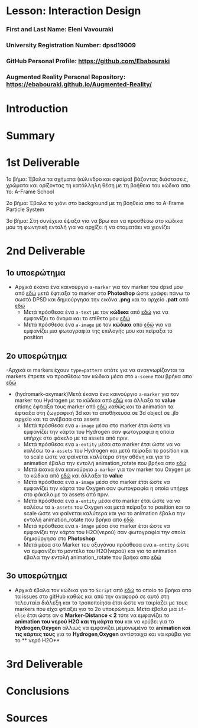 # Lesson: Interaction Design

### First and Last Name: Eleni Vavouraki
### University Registration Number: dpsd19009
### GitHub Personal Profile: https://github.com/Ebabouraki
### Augmented Reality Personal Repository: https://ebabouraki.github.io/Augmented-Reality/

# Introduction

# Summary


# 1st Deliverable
1ο βήμα: Έβαλα τα σχήματα (κύλινδρο και σφαίρα) βάζοντας διάστασεις, χρώματα και ορίζοντας τη κατάλληλη θέση με τη βοήθεια του κώδικα απο το: A-Frame School 

2ο βήμα: Έβαλα το χιόνι στο background με τη βόηθεια απο το A-Frame Particle System 

3ο βήμα: Στη συνέχεια έψαξα για να βρω και να προσθέσω στο κώδικα μου τη φωνητική εντολή για να αρχίζει ή να σταματάει να χιονίζει 

# 2nd Deliverable


## 1ο υποερώτημα 
- Αρχικά έκανα ένα καινούργιο `a-marker` για τον marker του dpsd μου  από [εδώ](https://www.oodlestechnologies.com/blogs/how-to-create-your-own-marker-for-ar-js/) μετά έφτιαξα το marker στο **Photoshop** ώστε γράφει πάνω το σωστό DPSD και δημιούργησα την εικόνα **.png** και το αρχείο **.patt** από [εδώ](https://jeromeetienne.github.io/AR.js/three.js/examples/marker-training/examples/generator.html) 
  - Μετά πρόσθεσα ένα `a-text` με τον **κώδικα** από [εδώ](https://levelup.gitconnected.com/simple-augmented-reality-ar-integration-with-a-frame-f625e9dc66b8) για να εμφανίζει το όνομα και το επίθετο μου [εδώ](https://aframe.io/docs/1.3.0/components/text.html)
  - Μετά πρόσθεσα ένα `a-image` με τον **κώδικα** από [εδώ](https://levelup.gitconnected.com/simple-augmented-reality-ar-integration-with-a-frame-f625e9dc66b8) για να εμφανίζει μια φωτογραφία της επιλογής μου και πείραξα το position 

## 2ο υποερώτημα 
-Αρχικά οι markers έχουν `type=pattern` οπότε για να αναγνωρίζονται τα markers έπρεπε να προσθέσω τον κώδικα μέσα στο  `a-scene` που βρήκα απο [εδώ](https://aframe.io/blog/arjs/)  
 - (hydromark-oxymark)Μετά έκανα ένα καινούργιο `a-marker` για τον marker του Hydrogen με το κώδικα από [εδώ](https://aframe.io/blog/arjs/) και άλλαξα το **value** επίσης έφτιαξα τους marker από [εδώ](https://jeromeetienne.github.io/AR.js/three.js/examples/marker-training/examples/generator.html) καθώς και τα animation τα έφτιαξα στη ζωγραφική 3d  και τα αποθήκευσα σε 3d object σε .jlb αρχείο και τα ανέβασα στα assets
   - Μετά πρόσθεσα ενα `a-image` μέσα στο marker έτσι ώστε να εμφανίζει την κάρτα του Hydrogen σαν φωτογραφία η οποία υπήρχε στο φάκελο με τα assets από πριν.
   - Μετά πρόσθεσα ενα `a-entity` μέσα στο marker έτσι ώστε να να καλέσω το `a-assets` του Hydrogen και μετά πείραξα το position και το scale ώστε να φαίνεται καλύτερα στην οθόνη και για το animation έβαλα την εντολή animation_rotate που βρήκα απο [εδώ](https://stemkoski.github.io/AR.js-examples/index.html)
   - Μετά έκανα ένα καινούργιο `a-marker` για τον marker του Oxygen με το κώδικα από [εδώ](https://aframe.io/blog/arjs/) και άλλαξα το **value**
   - Μετά πρόσθεσα ενα `a-image` μέσα στο marker έτσι ώστε να εμφανίζει την κάρτα του Oxygen σαν φωτογραφία η οποία υπήρχε στο φάκελο με τα assets από πριν.
   - Μετά πρόσθεσα ενα `a-entity` μέσα στο marker έτσι ώστε να να καλέσω το `a-assets` του Oxygen και μετά πείραξα το position και το scale ώστε να φαίνεται καλύτερα και για το animation έβαλα την εντολή animation_rotate που βρήκα απο [εδώ](https://stemkoski.github.io/AR.js-examples/index.html)
   -  Μετά πρόσθεσα ενα `a-image` μέσα στο marker έτσι ώστε να εμφανίζει την κάρτα του H2O(νερού) σαν φωτογραφία την οποία δημιούργησα στο **Photoshop**
   - Μετά μέσα στο Marker του οξυγόνου πρόσθεσα ενα `a-entity` ώστε να εμφανίζει το μοντέλο του H2O(νερού) και για το animation έβαλα την εντολή animation_rotate που βρήκα απο [εδώ](https://stemkoski.github.io/AR.js-examples/index.html)


## 3ο υποερώτημα 
- Αρχικά έβαλα τον κώδικα για το `Script` από [εδώ](https://stackoverflow.com/questions/61239107/how-to-get-marker-position-x-y-ar-js) το οποίο το βρήκα απο τα issues στο gitHub καθώς και από την αναφορά σε αυτό στη τελευταία διάλεξη και το τροποποίησα έτσι ώστε να ταιρίαζει με τους markers που είχα φτίαξει για το 2ο υποερώτημα. Μετά έβαλα μια `if-else` έτσι ώστε αν ο **Marker-Distance < 2** τότε να εμφανίζει το **animation του νερού H2O και τη κάρτα του** και να κρύβει  για το **Hydrogen**,**Oxygen** αλλιώς να εμφανίζει μεμονωμένα τα  **animation και τις κάρτες τους** για το **Hydrogen**,**Oxygen** αντίστοιχα και να κρύβει για το ** νερό H2O**
# 3rd Deliverable 


# Conclusions


# Sources
